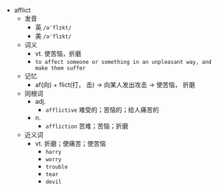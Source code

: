 - afflict
  - 发音
    - 英 `/ə'flɪkt/`
    - 美 `/ə'flɪkt/`
  - 词义
    - vt. 使苦恼，折磨
    - `to affect someone or something in an unpleasant way, and make them suffer`
  - 记忆
    - af(向) + flict(打， 击) → 向某人发出攻击 → 使苦恼， 折磨
  - 同根词
    - adj.
      - `afflictive` 难受的；苦恼的；给人痛苦的
    - n.
      - `affliction` 苦难；苦恼；折磨
  - 近义词
    - vt. 折磨；使痛苦；使苦恼
      - `harry`
      - `worry`
      - `trouble`
      - `tear`
      - `devil`
